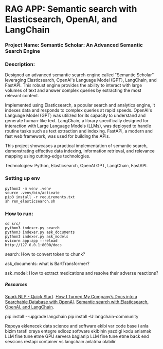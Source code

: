 # RAG APP: Semantic search with Elasticsearch, OpenAI, and LangChain

### Project Name: Semantic Scholar: An Advanced Semantic Search Engine

### Description:

Designed an advanced semantic search engine called "Semantic Scholar" leveraging Elasticsearch, OpenAI's Language Model (GPT), LangChain, and FastAPI. This robust engine provides the ability to interact with large volumes of text and answer complex queries by extracting the most relevant content.

Implemented using Elasticsearch, a popular search and analytics engine, it indexes data and responds to complex queries at rapid speeds. OpenAI's Language Model (GPT) was utilized for its capacity to understand and generate human-like text. LangChain, a library specifically designed for interaction with Large Language Models (LLMs), was deployed to handle routine tasks such as text extraction and indexing. FastAPI, a modern and fast web framework, was used for building the APIs.

This project showcases a practical implementation of semantic search, demonstrating effective data indexing, information retrieval, and relevance mapping using cutting-edge technologies.

Technologies: Python, Elasticsearch, OpenAI GPT, LangChain, FastAPI.

### Setting up env
```
python3 -m venv .venv
source .venv/bin/activate
pip3 install -r requirements.txt
sh run_elasticsearch.sh
```

### How to run:
```
cd src/
python3 indexer.py search
python3 indexer.py ask_documents
python3 indexer.py ask_models
uvicorn app:app --reload
http://127.0.0.1:8000/docs
```

search:
How to convert token to chunk?

ask_documents:
what is BartTransformer?

ask_model:
How to extract medications and resolve their adverse reactions?




##### Resources

[Spark NLP - Quick Start](https://sparknlp.org/docs/en/quickstart).
[How I Turned My Company’s Docs into a Searchable Database with OpenAI](https://towardsdatascience.com/how-i-turned-my-companys-docs-into-a-searchable-database-with-openai-4f2d34bd8736#34d3).
[Semantic search with Elasticsearch, OpenAI, and LangChain](https://dylancastillo.co/semantic-search-elasticsearch-openai-langchain/).


pip install --upgrade langchain
pip install -U langchain-community


Repoya eklenecek
data science and software ekibi var
code base i anla
bizim tarafi oraya entegre edicez
software ekibinin yazdigi kodu anlamak
LLM fine tune etme
GPU servera baglanip LLM fine tune etme
back end sessions
restapi container vs
langchain anlatma olabilir
